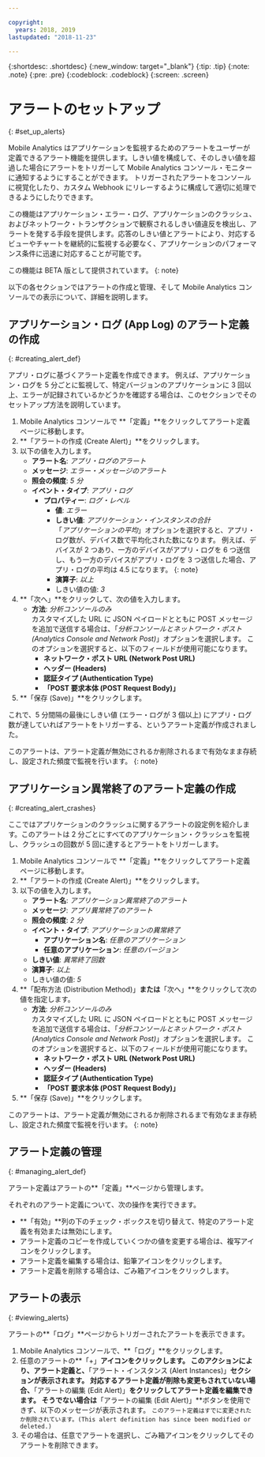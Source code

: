 ```yaml
---

copyright:
  years: 2018, 2019
lastupdated: "2018-11-23"

---
```


{:shortdesc: .shortdesc}
{:new_window: target="_blank"}
{:tip: .tip}
{:note: .note}
{:pre: .pre}
{:codeblock: .codeblock}
{:screen: .screen}

# アラートのセットアップ
{: #set_up_alerts}

Mobile Analytics はアプリケーションを監視するためのアラートをユーザーが定義できるアラート機能を提供します。しきい値を構成して、そのしきい値を超過した場合にアラートをトリガーして Mobile Analytics コンソール・モニターに通知するようにすることができます。 トリガーされたアラートをコンソールに視覚化したり、カスタム Webhook にリレーするように構成して適切に処理できるようにしたりできます。

この機能はアプリケーション・エラー・ログ、アプリケーションのクラッシュ、およびネットワーク・トランザクションで観察されるしきい値違反を検出し、アラートを発する手段を提供します。応答のしきい値とアラートにより、対応するビューやチャートを継続的に監視する必要なく、アプリケーションのパフォーマンス条件に迅速に対応することが可能です。

この機能は BETA 版として提供されています。
{: note}

以下の各セクションではアラートの作成と管理、そして Mobile Analytics コンソールでの表示について、詳細を説明します。

## アプリケーション・ログ (App Log) のアラート定義の作成
{: #creating_alert_def}

アプリ・ログに基づくアラート定義を作成できます。  例えば、アプリケーション・ログを 5 分ごとに監視して、特定バージョンのアプリケーションに 3 回以上、エラーが記録されているかどうかを確認する場合は、このセクションでそのセットアップ方法を説明しています。

1.  Mobile Analytics コンソールで **「定義」**をクリックしてアラート定義ページに移動します。
2.  **「アラートの作成 (Create Alert)」**をクリックします。
3.  以下の値を入力します。
    * **アラート名**: *アプリ・ログのアラート*
    * **メッセージ**: *エラー・メッセージのアラート*
    * **照会の頻度**: *5 分*
    * **イベント・タイプ**: *アプリ・ログ*
        * **プロパティー**: *ログ・レベル*
            * **値**: *エラー*
            * **しきい値**: *アプリケーション・インスタンスの合計*<br/>
              「*アプリケーションの平均*」オプションを選択すると、アプリ・ログ数が、デバイス数で平均化された数になります。 例えば、デバイスが 2 つあり、一方のデバイスがアプリ・ログを 6 つ送信し、もう一方のデバイスがアプリ・ログを 3 つ送信した場合、アプリ・ログの平均は 4.5 になります。
              {: note}
            * **演算子**: *以上* 
            * しきい値の値: *3*
4.  **「次へ」**をクリックして、次の値を入力します。
    * **方法**: *分析コンソールのみ*<br/>
      カスタマイズした URL に JSON ペイロードとともに POST メッセージを追加で送信する場合は、「*分析コンソールとネットワーク・ポスト (Analytics Console and Network Post)*」オプションを選択します。 このオプションを選択すると、以下のフィールドが使用可能になります。
      * **ネットワーク・ポスト URL (Network Post URL)**
      * **ヘッダー (Headers)**
      * **認証タイプ (Authentication Type)**
      * **「POST 要求本体 (POST Request Body)」**
5. **「保存 (Save)」**をクリックします。  

これで、5 分間隔の最後にしきい値 (エラー・ログが 3 個以上) にアプリ・ログ数が達していればアラートをトリガーする、というアラート定義が作成されました。

このアラートは、アラート定義が無効にされるか削除されるまで有効なまま存続し、設定された頻度で監視を行います。
{: note}

## アプリケーション異常終了のアラート定義の作成
{: #creating_alert_crashes}

ここではアプリケーションのクラッシュに関するアラートの設定例を紹介します。このアラートは 2 分ごとにすべてのアプリケーション・クラッシュを監視し、クラッシュの回数が 5 回に達するとアラートをトリガーします。

1.  Mobile Analytics コンソールで **「定義」**をクリックしてアラート定義ページに移動します。
2.  **「アラートの作成 (Create Alert)」**をクリックします。
3.  以下の値を入力します。
    * **アラート名**: *アプリケーション異常終了のアラート*
    * **メッセージ**: *アプリ異常終了のアラート*
    * **照会の頻度**: *2 分*
    * **イベント・タイプ**: *アプリケーションの異常終了*
        * **アプリケーション名**: *任意のアプリケーション*
        * **任意のアプリケーション**: *任意のバージョン*
    * **しきい値**: *異常終了回数*
    * **演算子**: *以上* 
    * しきい値の値: *5*
4.  **「配布方法 (Distribution Method)」**または**「次へ」**をクリックして次の値を指定します。
    * **方法**: *分析コンソールのみ*<br/>
      カスタマイズした URL に JSON ペイロードとともに POST メッセージを追加で送信する場合は、「*分析コンソールとネットワーク・ポスト (Analytics Console and Network Post)*」オプションを選択します。 このオプションを選択すると、以下のフィールドが使用可能になります。
      * **ネットワーク・ポスト URL (Network Post URL)**
      * **ヘッダー (Headers)**
      * **認証タイプ (Authentication Type)**
      * **「POST 要求本体 (POST Request Body)」**
5. **「保存 (Save)」**をクリックします。  

このアラートは、アラート定義が無効にされるか削除されるまで有効なまま存続し、設定された頻度で監視を行います。
{: note}

## アラート定義の管理
{: #managing_alert_def}

アラート定義はアラートの**「定義」**ページから管理します。

それぞれのアラート定義について、次の操作を実行できます。
* **「有効」**列の下のチェック・ボックスを切り替えて、特定のアラート定義を有効または無効にします。
* アラート定義のコピーを作成していくつかの値を変更する場合は、複写アイコンをクリックします。
* アラート定義を編集する場合は、鉛筆アイコンをクリックします。
* アラート定義を削除する場合は、ごみ箱アイコンをクリックします。

## アラートの表示
{: #viewing_alerts}

アラートの**「ログ」**ページからトリガーされたアラートを表示できます。

1.  Mobile Analytics コンソールで、**「ログ」**をクリックします。
2.  任意のアラートの**「+」**アイコンをクリックします。 このアクションにより、アラート定義と、**「アラート・インスタンス (Alert Instances)」**セクションが表示されます。
対応するアラート定義が削除も変更もされていない場合、**「アラートの編集 (Edit Alert)」**をクリックしてアラート定義を編集できます。 そうでない場合は**「アラートの編集 (Edit Alert)」**ボタンを使用できず、以下のメッセージが表示されます。
    `このアラート定義はすでに変更されたか削除されています。(This alert definition has since been modified or deleted.)`
3.  その場合は、任意でアラートを選択し、ごみ箱アイコンをクリックしてそのアラートを削除できます。

